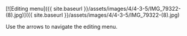 ---
---

[![Editing menu]({{ site.baseurl }}/assets/images/4/4-3-5/IMG_79322-(8).jpg)]({{
site.baseurl }}/assets/images/4/4-3-5/IMG_79322-(8).jpg)

Use the arrows to navigate the editing menu.
